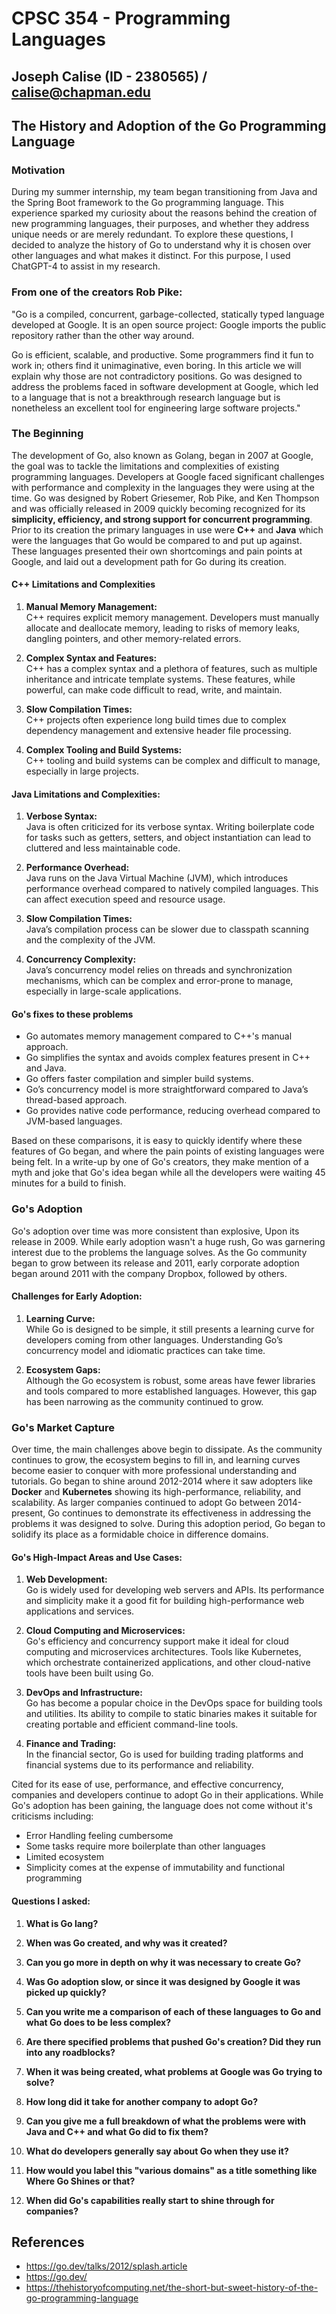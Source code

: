 # **CPSC 354 - Programming Languages**
## **Joseph Calise (ID - 2380565) / calise@chapman.edu**

## **The History and Adoption of the Go Programming Language**

### **Motivation**

During my summer internship, my team began transitioning from Java and the Spring Boot framework to the Go programming language. This experience sparked my curiosity about the reasons behind the creation of new programming languages, their purposes, and whether they address unique needs or are merely redundant. To explore these questions, I decided to analyze the history of Go to understand why it is chosen over other languages and what makes it distinct. For this purpose, I used ChatGPT-4 to assist in my research.

### **From one of the creators Rob Pike:**
"Go is a compiled, concurrent, garbage-collected, statically typed language developed at Google. It is an open source project: Google imports the public repository rather than the other way around.

Go is efficient, scalable, and productive. Some programmers find it fun to work in; others find it unimaginative, even boring. In this article we will explain why those are not contradictory positions. Go was designed to address the problems faced in software development at Google, which led to a language that is not a breakthrough research language but is nonetheless an excellent tool for engineering large software projects."


### **The Beginning**

The development of Go, also known as Golang, began in 2007 at Google, the goal was to tackle the limitations and complexities of existing programming languages. Developers at Google faced significant challenges with performance and complexity in the languages they were using at the time. Go was designed by Robert Griesemer, Rob Pike, and Ken Thompson and was officially released in 2009 quickly becoming recognized for its **simplicity, efficiency, and strong support for concurrent programming**. Prior to its creation the primary languages in use were **C++** and **Java** which were the languages that Go would be compared to and put up against. These languages presented their own shortcomings and pain points at Google, and laid out a development path for Go during its creation.
#### **C++ Limitations and Complexities**
1. **Manual Memory Management:**  
   C++ requires explicit memory management. Developers must manually allocate and deallocate memory, leading to risks of memory leaks, dangling pointers, and other memory-related errors.

2. **Complex Syntax and Features:**  
   C++ has a complex syntax and a plethora of features, such as multiple inheritance and intricate template systems. These features, while powerful, can make code difficult to read, write, and maintain.

3. **Slow Compilation Times:**  
   C++ projects often experience long build times due to complex dependency management and extensive header file processing.

4. **Complex Tooling and Build Systems:**  
   C++ tooling and build systems can be complex and difficult to manage, especially in large projects.

#### **Java Limitations and Complexities:**
1. **Verbose Syntax:**  
   Java is often criticized for its verbose syntax. Writing boilerplate code for tasks such as getters, setters, and object instantiation can lead to cluttered and less maintainable code.

2. **Performance Overhead:**  
   Java runs on the Java Virtual Machine (JVM), which introduces performance overhead compared to natively compiled languages. This can affect execution speed and resource usage.

3. **Slow Compilation Times:**  
   Java’s compilation process can be slower due to classpath scanning and the complexity of the JVM.

4. **Concurrency Complexity:**  
   Java’s concurrency model relies on threads and synchronization mechanisms, which can be complex and error-prone to manage, especially in large-scale applications.
  

#### **Go's fixes to these problems**
* Go automates memory management compared to C++'s manual approach.
* Go simplifies the syntax and avoids complex features present in C++ and Java.
* Go offers faster compilation and simpler build systems.
* Go’s concurrency model is more straightforward compared to Java’s thread-based approach.
* Go provides native code performance, reducing overhead compared to JVM-based languages.

Based on these comparisons, it is easy to quickly identify where these features of Go began, and where the pain points of existing languages were being felt. In a write-up by one of Go's creators, they make mention of a myth and joke that Go's idea began while all the developers were waiting 45 minutes for a build to finish.

### **Go's Adoption**
Go's adoption over time was more consistent than explosive, Upon its release in 2009. While early adoption wasn't a huge rush, Go was garnering interest due to the problems the language solves. As the Go community began to grow between its release and 2011, early corporate adoption began around 2011 with the company Dropbox, followed by others. 

#### **Challenges for Early Adoption:**
1. **Learning Curve:**  
   While Go is designed to be simple, it still presents a learning curve for developers coming from other languages. Understanding Go’s concurrency model and idiomatic practices can take time.

2. **Ecosystem Gaps:**  
   Although the Go ecosystem is robust, some areas have fewer libraries and tools compared to more established languages. However, this gap has been narrowing as the community continued to grow.

### **Go's Market Capture**
Over time, the main challenges above begin to dissipate. As the community continues to grow, the ecosystem begins to fill in, and learning curves become easier to conquer with more professional understanding and tutorials. Go began to shine around 2012-2014 where it saw adopters like **Docker** and **Kubernetes** showing its high-performance, reliability, and scalability. As larger companies continued to adopt Go between 2014-present, Go continues to demonstrate its effectiveness in addressing the problems it was designed to solve. During this adoption period, Go began to solidify its place as a formidable choice in difference domains.

#### **Go's High-Impact Areas and Use Cases:**
1. **Web Development:**  
   Go is widely used for developing web servers and APIs. Its performance and simplicity make it a good fit for building high-performance web applications and services.

2. **Cloud Computing and Microservices:**  
   Go's efficiency and concurrency support make it ideal for cloud computing and microservices architectures. Tools like Kubernetes, which orchestrate containerized applications, and other cloud-native tools have been built using Go.

3. **DevOps and Infrastructure:**  
   Go has become a popular choice in the DevOps space for building tools and utilities. Its ability to compile to static binaries makes it suitable for creating portable and efficient command-line tools.

4. **Finance and Trading:**  
   In the financial sector, Go is used for building trading platforms and financial systems due to its performance and reliability.

Cited for its ease of use, performance, and effective concurrency, companies and developers continue to adopt Go in their applications. While Go's adoption has been gaining, the language does not come without it's criticisms including:
* Error Handling feeling cumbersome
* Some tasks require more boilerplate than other languages
* Limited ecosystem
* Simplicity comes at the expense of immutability and functional programming



#### **Questions I asked:**

1. **What is Go lang?**

2. **When was Go created, and why was it created?**

3. **Can you go more in depth on why it was necessary to create Go?**

4. **Was Go adoption slow, or since it was designed by Google it was picked up quickly?**

5. **Can you write me a comparison of each of these languages to Go and what Go does to be less complex?**

6. **Are there specified problems that pushed Go's creation? Did they run into any roadblocks?**

8. **When it was being created, what problems at Google was Go trying to solve?**

9. **How long did it take for another company to adopt Go?**

10. **Can you give me a full breakdown of what the problems were with Java and C++ and what Go did to fix them?**

11. **What do developers generally say about Go when they use it?**

12. **How would you label this "various domains" as a title something like Where Go Shines or that?**

13. **When did Go's capabilities really start to shine through for companies?**


## References
* https://go.dev/talks/2012/splash.article
* https://go.dev/
* https://thehistoryofcomputing.net/the-short-but-sweet-history-of-the-go-programming-language
